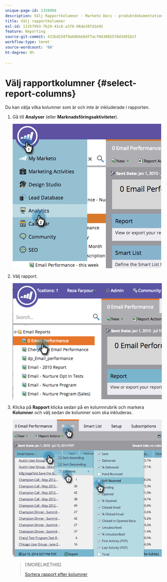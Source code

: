 ```yaml
---
unique-page-id: 2359994
description: Välj Rapportkolumner - Marketo Docs - produktdokumentation
title: Välj rapportkolumner
exl-id: 11357993-7b29-41cb-a376-06de387d1e92
feature: Reporting
source-git-commit: 431bd258f9a68bbb9df7acf043085578d3d91b1f
workflow-type: tm+mt
source-wordcount: '60'
ht-degree: 0%

---
```


# Välj rapportkolumner {#select-report-columns}

Du kan välja vilka kolumner som är och inte är inkluderade i rapporten.

1. Gå till **Analyser** (eller **Marknadsföringsaktiviteter**).

   ![](assets/image2014-9-16-10-3a43-3a0.png)

1. Välj rapport.

   ![](assets/image2014-9-16-10-3a43-3a5.png)

1. Klicka på **Rapport** klicka sedan på en kolumnrubrik och markera **Kolumner** och välj sedan de kolumner som ska inkluderas.

   ![](assets/image2014-9-16-10-3a43-3a9.png)

   >[!MORELIKETHIS]
   >
   >[Sortera rapport efter kolumner](/help/marketo/product-docs/reporting/basic-reporting/editing-reports/sort-report-on-columns.md)
